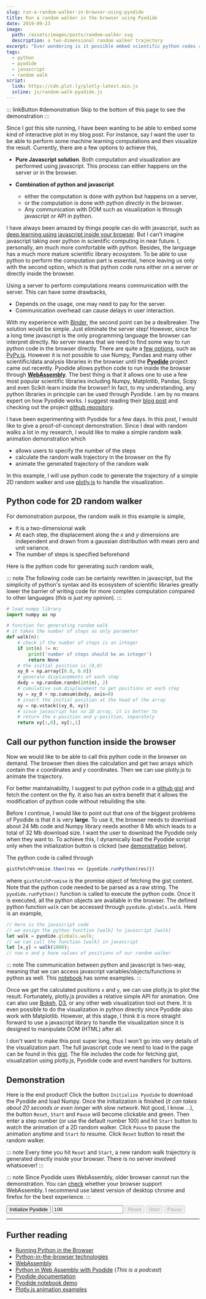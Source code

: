 ```yaml
---
slug: run-a-random-walker-in-browser-using-pyodide
title: Run a random walker in the browser using Pyodide
date: 2019-09-23
image:
  path: /assets/images/posts/random-walker.svg
  description: a two-dimensional random walker trajectory
excerpt: "Ever wondering is it possible embed scientific python codes and let user interact with it directly in your website? In this post, I demonstrate how to use **Pyodide** to execute python code inside the browser using an example of 2D random walker."
tags:
  - python
  - pyodide
  - javascript
  - random walk
script:
  link: https://cdn.plot.ly/plotly-latest.min.js
  inline: js/random-walk-pyodide.js
---
```


::: linkButton #demonstration
Skip to the bottom of this page to see the demonstration
:::

Since I got this site running, I have been wanting to be able to embed some kind of interactive plot in my blog post. For instance, say I want the user to be able to perform some machine learning computations and then visualize the result. Currently, there are a few options to achieve this,

* **Pure Javascript solution**. Both computation and visualization are performed using javascript. This process can either happens on the server or in the browser.

* **Combination of python and javascript**
  * either the computation is done with python but happens on a server,
  * or the computation is done with python *directly* in the browser.
  * Any communication with DOM such as visualization is through javascript or API in python.

I have always been amazed by things people can do with javascript, such as [deep learning using javascript inside your browser](https://playground.tensorflow.org/#activation=tanh&batchSize=10&dataset=circle&regDataset=reg-plane&learningRate=0.03&regularizationRate=0&noise=0&networkShape=4,2&seed=0.20450&showTestData=false&discretize=false&percTrainData=50&x=true&y=true&xTimesY=false&xSquared=false&ySquared=false&cosX=false&sinX=false&cosY=false&sinY=false&collectStats=false&problem=classification&initZero=false&hideText=false). But I can't imagine javascript taking over python in scientific computing in near future. I, personally, am much more comfortable with python. Besides, the language has a much more mature scientific library ecosystem. To be able to use python to perform the computation part is essential, hence leaving us only with the second option, which is that python code runs either on a server or directly inside the browser. 


Using a server to perform computations means communication with the server. This can have some drawbacks,

* Depends on the usage, one may need to pay for the server.
* Communication overhead can cause delays in user interaction.

With my experience with [Binder](https://mybinder.org/), the second point can be a dealbreaker. The solution would be simple. Just eliminate the server step! However, since for a long time javascript is the only programming language the browser can interpret directly. No server means that we need to find some way to run python code in the browser directly. There are quite a [few options](https://pythontips.com/2019/05/22/running-python-in-the-browser/), such as [PyPy.js](http://pypyjs.org/). However it is not possible to use Numpy, Pandas and many other scientific/data analysis libraries in the browser until the [**Pyodide**](https://github.com/iodide-project/pyodide) project came out recently. Pyodide allows python code to run inside the browser through [**WebAssembly**](https://developer.mozilla.org/en-US/docs/WebAssembly). The best thing is that it allows one to use a few most popular scientific libraries including Numpy, Matplotlib, Pandas, Scipy and even Scikit-learn inside the browser! In fact, to my understanding, any python libraries in principle can be used through Pyodide. I am by no means expert on how Pyodide works. I suggest reading their [blog post](https://hacks.mozilla.org/2019/04/pyodide-bringing-the-scientific-python-stack-to-the-browser/) and checking out the project [github repository](https://github.com/iodide-project/pyodide).

I have been experimenting with Pyodide for a few days. In this post, I would like to give a proof-of-concept demonstration. Since I deal with random walks a lot in my research, I would like to make a simple random walk animation demonstration which

* allows users to specify the number of the steps
* calculate the random walk trajectory in the browser on the fly
* animate the generated trajectory of the random walk

In this example, I will use python code to generate the trajectory of a simple 2D random walker and use [plotly.js](https://plotly.com/javascript/) to handle the visualization.


## Python code for 2D random walker 
For demonstration purpose, the random walk in this example is simple,

* It is a two-dimensional walk
* At each step, the displacement along the $x$ and $y$ dimensions are independent and drawn from a gaussian distribution with mean zero and unit variance.
* The number of steps is specified beforehand

Here is the python code for generating such random walk,

::: note
The following code can be certainly rewritten in javascript, but the simplicity of python's syntax and its ecosystem of scientific libraries greatly lower the barrier of writing code for more complex computation compared to other languages (*this is just my opinion*).
:::

```python
# load numpy library 
import numpy as np

# function for generating random walk
# it takes the number of steps as only parameter
def walk(n):
    # check if the number of steps is an integer
    if int(n) != n:
        print('number of steps should be an integer')
        return None
    # the initial position is (0,0)
    xy_0 = np.array([0.0, 0.0])
    # generate displacements of each step
    dxdy = np.random.randn(int(n), 2)
    # cumulative sum displacement to get positions at each step
    xy = xy_0 + np.cumsum(dxdy, axis=0)
    # insert the initial position at the head of the array
    xy = np.vstack((xy_0, xy))
    # since javascript has no 2D array, it is better to
    # return the x-position and y-position, separately
    return xy[:,0], xy[:,1]
```

## Call our python function inside the browser

Now we would like to be able to call this python code in the browser on demand. The browser then does the calculation and get two arrays which contain the $x$ coordinates and $y$ coordinates. Then we can use plotly.js to animate the trajectory.

For better maintainability, I suggest to put python code in a [github gist](https://gist.github.com/anyuzx/ea4b6c8e831ff923640aeda185241d14) and fetch the content on the fly. It also has an extra benefit that it allows the modification of python code without rebuilding the site.

Before I continue, I would like to point out that one of the biggest problems of Pyodide is that it is very **large**. To use it, the browser needs to download about 24 Mb code and Numpy library needs another 8 Mb which leads to a total of 32 Mb download size. I want the user to download the Pyodide only when they want to. To achieve this, I dynamically load the Pyodide script only when the initialization button is clicked (see [demonstration](#demonstration) below).

The python code is called through

```js
gistFetchPromise.then(res => {pyodide.runPython(res)})
```

where `gistFetchPromise` is the promise object of fetching the gist content. Note that the python code needed to be parsed as a raw string. The `pyodide.runPython()` function is called to execute the python code. Once it is executed, all the python objects are available in the browser. The defined python function `walk` can be accessed through `pyodide.globals.walk`. Here is an example,

```js
// Here is the javascript code
// we assign the python function [walk] to javascript [walk]
let walk = pyodide.globals.walk;
// we can call the function [walk] in javascript
let [x,y] = walk(1000);
// now x and y have values of positions of our random walker
```

::: note
The communication between python and javascript is two-way, meaning that we can access javascript variables/objects/functions in python as well. This [notebook](https://iodide.io/notebooks/300/) has some examples.
:::

Once we get the calculated positions `x` and `y`, we can use plotly.js to plot the result. Fortunately, plotly.js provides a relative simple API for animation. One can also use [Bokeh](https://bokeh.pydata.org/en/latest/index.html), [D3](https://d3js.org/), or any other web visualization tool out there. It is even possible to do the visualization in python directly since Pyodide also work with Matplotlib. However, at this stage, I think it is more straight forward to use a javascript library to handle the visualization since it is designed to manipulate DOM (HTML) after all.

I don't want to make this post super long, thus I won't go into very details of the visualization part. The full javascript code we need to load in the page can be found in this [gist](https://gist.github.com/anyuzx/d60d45e3202a081f79c39ed57e19fb28). The file includes the code for fetching gist, visualization using plotly.js, Pyodide code and event handlers for buttons.


## Demonstration
Here is the end product! Click the button `Initialize Pyodide` to download the Pyodide and load Numpy. Once the initialization is finished (*it can takes about 20 seconds or even longer with slow network*. Not good, I know ...), the button `Reset`, `Start` and `Pause` will become clickable and green. Then enter a step number (or use the default number 100) and hit `Start` button to watch the animation of a 2D random walker. Click `Pause` to pause the animation anytime and `Start` to resume. Click `Reset` button to reset the random walker.

::: note
Every time you hit `Reset` and `Start`, a new random walk trajectory is generated directly inside your browser. There is no server involved whatsoever!
:::

::: note
Since Pyodide uses WebAssembly, older browser cannot run the demonstration. You can [check](https://caniuse.com/#feat=wasm) whether your browser support WebAssembly. I recommend use latest version of desktop chrome and firefox for the best experience.
:::

<div class="flex flex-col sm:flex-row justify-center mb-4">
  <button id="initPyodide" class="animate border border-black p-1 mr-2 bg-yellow-300"><span id="loadingIndicator" class="inline-block"></span><span>Initialize Pyodide</span></button>
  <input id="stepNumber" type="number" value="100" aria-label="number of steps" placeholder="number of steps" class="border border-black p-1 mr-2">
  <button id="reset" disabled class="border border-black p-1 opacity-50 cursor-not-allowed mr-2">Reset</button>
  <button id="start" disabled class="border border-black p-1 opacity-50 cursor-not-allowed mr-2">Start</button>
  <button id="pause" disabled class="border border-black p-1 opacity-50 cursor-not-allowed mr-2">Pause</button>
</div>
<figure id="plot_div">
</figure>

---

## Further reading

* [Running Python in the Browser](https://pythontips.com/2019/05/22/running-python-in-the-browser/)
* [Python-in-the-browser technologies](http://stromberg.dnsalias.org/~strombrg/pybrowser/python-browser.html)
* [WebAssembly](https://developer.mozilla.org/en-US/docs/WebAssembly)
* [Python in Web Assembly with Pyodide](https://talkpython.fm/episodes/show/212/python-in-web-assembly-with-pyodide) (*This is a podcast*)
* [Pyodide documentation](https://pyodide.readthedocs.io/en/latest/)
* [Pyodide notebook demo](https://alpha.iodide.io/notebooks/300/)
* [Plotly.js animation examples](https://plot.ly/javascript/animations/)
